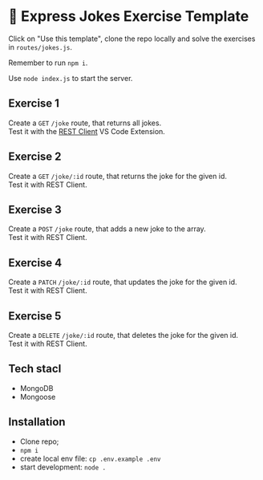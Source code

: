 # 🤡 Express Jokes Exercise Template

Click on "Use this template", clone the repo locally and solve the exercises in `routes/jokes.js`.

Remember to run `npm i`.

Use `node index.js` to start the server.

## Exercise 1

Create a `GET` `/joke` route, that returns all jokes.  
Test it with the [REST Client](https://marketplace.visualstudio.com/items?itemName=humao.rest-client) VS Code Extension.

## Exercise 2

Create a `GET` `/joke/:id` route, that returns the joke for the given id.  
Test it with REST Client.

## Exercise 3

Create a `POST` `/joke` route, that adds a new joke to the array.  
Test it with REST Client.

## Exercise 4

Create a `PATCH` `/joke/:id` route, that updates the joke for the given id.  
Test it with REST Client.

## Exercise 5

Create a `DELETE` `/joke/:id` route, that deletes the joke for the given id.  
Test it with REST Client.

## Tech stacl

- MongoDB
- Mongoose

## Installation

- Clone repo;
- `npm i`
- create local env file: `cp .env.example .env`
- start development: `node .`
